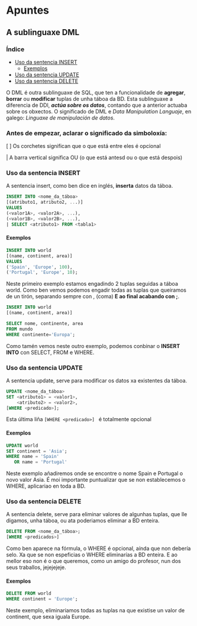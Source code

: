 # Apuntes
## A sublinguaxe DML
### Índice

- [Uso da sentencia INSERT](#Uso-da-sentencia-INSERT)
  - [Exemplos](#exemplos)
- [Uso da sentencia UPDATE](#Uso-da-sentencia-UPDATE)
- [Uso da sentencia DELETE](#Uso-da-sentencia-DELETE)

O DML é outra sublinguaxe de SQL, que ten a funcionalidade de **agregar**, **borrar** ou **modificar** tuplas de unha táboa da BD. Esta sublinguaxe a diferencia de DDl, ***actúa sobre os datos***, contando que a anterior actuaba sobre os obxectos.
O significado de DML e *Data Manipulation Languaje*, en galego: *Linguaxe de manipulación de datos*.

  ### Antes de empezar, aclarar o significado da simboloxía:

  [ ] Os corchetes significan que o que está entre eles é opcional
 
   |  A barra vertical significa OU (o que está antesd ou o que está despois)


### Uso da sentencia INSERT
  A sentencia insert, como ben dice en inglés, **inserta** datos da táboa.
```sql
INSERT INTO <nome_da_táboa>
[(atributo1, atributo2, ...)]
VALUES
(<valor1A>, <valor2A>, ...),
(<valor1B>, <valor2B>, ...),
| SELECT <atributo1> FROM <tabla1>
```
#### Exemplos
```sql
INSERT INTO world
[(name, continent, area)]
VALUES
('Spain', 'Europe', 100),
('Portugal', 'Europe', 10);
```
Neste primeiro exemplo estamos engadindo 2 tuplas seguidas a táboa world. Como ben vemos podemos engadir todas as tuplas que queiramos de un tirón, separando sempre con , (coma) **E ao final acabando con ;**.
```sql
INSERT INTO world
[(name, continent, area)]

SELECT nome, continente, area
FROM mundo
WHERE continente='Europa';
```
Como tamén vemos neste outro exemplo, podemos conbinar o **INSERT INTO** con SELECT, FROM e WHERE.

### Uso da sentencia UPDATE
  A sentencia update, serve para modificar os datos xa existentes da táboa.
 ```sql
 UPDATE <nome_da_táboa>
 SET <atributo1> = <valor1>,
     <atributo2> = <valor2>,
 [WHERE <predicado>];
 ```
 Esta última liña ```[WHERE <predicado>] ``` é totalmente opcional
 
 #### Exemplos
 ```sql
 UPDATE world
 SET continent = 'Asia';
 WHERE name = 'Spain'
    OR name = 'Portugal'
 ```
 Neste exemplo añadiremos onde se encontre o nome Spain e Portugal o novo valor Asia.
 É moi importante puntualizar que se non establecemos o WHERE, aplicariao en toda a BD.
 
 ### Uso da sentencia DELETE
  A sentencia delete, serve para eliminar valores de algunhas tuplas, que lle digamos, unha táboa, ou ata poderiamos eliminar a BD enteira.
 ```sql
 DELETE FROM <nome_da_táboa>;
 [WHERE <predicados>]
 ```
 Como ben aparece na fórmula, o WHERE é opcional, aínda que non debería selo. Xa que se non espeficias o WHERE eliminarías a BD enteira. E ao mellor eso non é o que queremos, como un amigo do profesor, nun dos seus traballos, jejejejeje.
 
 #### Exemplos
 ```sql
 DELETE FROM world
 WHERE continent = 'Europe';
 ```
 Neste exemplo, eliminariamos todas as tuplas na que existise un valor de continent, que sexa iguala Europe.
